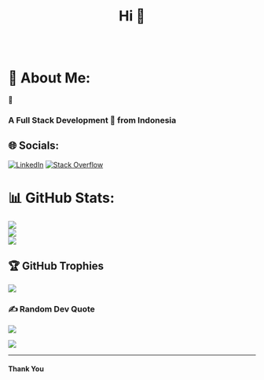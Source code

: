 <h1 align="center">Hi 👋</h1>

<br>
<br>

# 💫 About Me:
💼 <h3 align="left">A Full Stack Development 🚀 from Indonesia</h3>

## 🌐 Socials:
[![LinkedIn](https://img.shields.io/badge/LinkedIn-%230077B5.svg?logo=linkedin&logoColor=white)](https://www.linkedin.com/in/ivan-suhendra-bb061a174) [![Stack Overflow](https://img.shields.io/badge/-Stackoverflow-FE7A16?logo=stack-overflow&logoColor=white)](https://stackoverflow.com/users/17257854/hendra)

# 📊 GitHub Stats:
![](https://github-readme-stats.vercel.app/api?username=van-grafity&theme=light&hide_border=false&include_all_commits=true&count_private=true)<br/>
![](https://github-readme-streak-stats.herokuapp.com/?user=van-grafity&theme=light&hide_border=false)<br/>
![](https://github-readme-stats.vercel.app/api/top-langs/?username=van-grafity&theme=light&hide_border=false&include_all_commits=true&count_private=true&layout=compact)

## 🏆 GitHub Trophies
![](https://github-profile-trophy.vercel.app/?username=van-grafity&theme=radical&no-frame=false&no-bg=true&margin-w=4)

### ✍️ Random Dev Quote
![](https://quotes-github-readme.vercel.app/api?type=horizontal&theme=radical)

[![](https://img.shields.io/badge/☕-Buy%20me%20a%20coffee!-yellow?style=for-the-badge)](https://www.buymeacoffee.com/ivansuhends)

***********************************

#### Thank You
